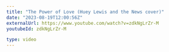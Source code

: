 ```yaml
---
title: "The Power of Love (Huey Lewis and the News cover)"
date: "2023-08-19T12:00:56Z"
externalUrl: https://www.youtube.com/watch?v=zdkNgLrZr-M
youtubeId: zdkNgLrZr-M

type: video
---
```

